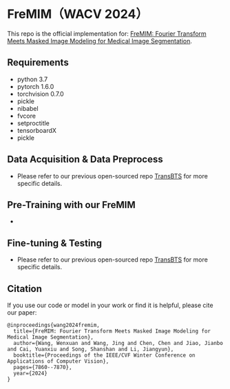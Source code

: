 # FreMIM（WACV 2024）

This repo is the official implementation for: 
[FreMIM: Fourier Transform Meets Masked Image Modeling for Medical Image Segmentation](https://arxiv.org/abs/2304.10864).

## Requirements
- python 3.7
- pytorch 1.6.0
- torchvision 0.7.0
- pickle
- nibabel
- fvcore
- setproctitle
- tensorboardX
- pickle

## Data Acquisition & Data Preprocess
- Please refer to our previous open-sourced repo [TransBTS](https://github.com/Rubics-Xuan/TransBTS) for more specific details.

## Pre-Training with our FreMIM
- 

## Fine-tuning & Testing
- Please refer to our previous open-sourced repo [TransBTS](https://github.com/Rubics-Xuan/TransBTS) for more specific details.

## Citation
If you use our code or model in your work or find it is helpful, please cite our paper:

```
@inproceedings{wang2024fremim,
  title={FreMIM: Fourier Transform Meets Masked Image Modeling for Medical Image Segmentation},
  author={Wang, Wenxuan and Wang, Jing and Chen, Chen and Jiao, Jianbo and Cai, Yuanxiu and Song, Shanshan and Li, Jiangyun},
  booktitle={Proceedings of the IEEE/CVF Winter Conference on Applications of Computer Vision},
  pages={7860--7870},
  year={2024}
}
```
